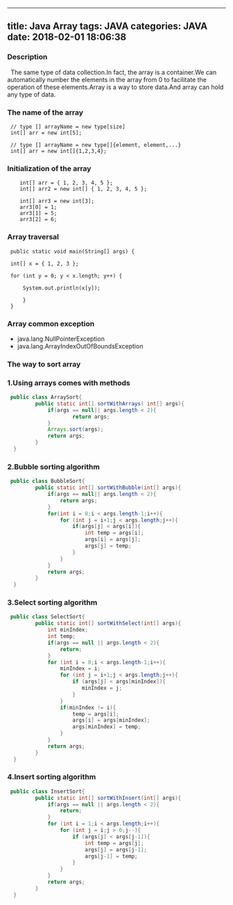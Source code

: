 -----------------
title: Java Array
tags: JAVA
categories: JAVA
date: 2018-02-01 18:06:38
-----------------

### Description

&nbsp;&nbsp;The same type of data collection.In fact, the array is a container.We can automatically number the elements in the array from 0 to facilitate the operation of these elements.Array is a way to store data.And array can hold any type of data.   

### The name of the array
   ```
    // type [] arrayName = new type[size]
    int[] arr = new int[5];
    
    // type [] arrayName = new type[]{element, element,...}
    int[] arr = new int[]{1,2,3,4};
   ```
### Initialization of the array
   ```
       int[] arr = { 1, 2, 3, 4, 5 };
       int[] arr2 = new int[] { 1, 2, 3, 4, 5 };
       
       int[] arr3 = new int[3];
       arr3[0] = 1;
       arr3[1] = 5;
       arr3[2] = 6;
   ```
### Array traversal
   ```
    public static void main(String[] args) {
    
    int[] x = { 1, 2, 3 };
    
    for (int y = 0; y < x.length; y++) {
    
        System.out.println(x[y]);
        
        } 
    }
   ```
### Array common exception
- java.lang.NullPointerException   
- java.lang.ArrayIndexOutOfBoundsException

### The way to sort array
### 1.Using arrays comes with methods
   ```java
    public class ArraySort{     
            public static int[] sortWithArrays( int[] args){            
                if(args == null|| args.length < 2){  
                        return args;  
                } 
                Arrays.sort(args); 
                return args; 
            }
     }    
   ```
### 2.Bubble sorting algorithm
   ```java
    public class BubbleSort{     
            public static int[] sortWithBubble(int[] args){  
                if(args == null|| args.length < 2){  
                    return args;  
                }
                for(int i = 0;i < args.length-1;i++){
                    for (int j = i+1;j < args.length;j++){
                        if(args[j] < args[i]){
                            int temp = args[i]; 
                            args[i] = args[j];
                            args[j] = temp;
                        }
                    }
                }    
                return args;
            }
     }    
   ```
### 3.Select sorting algorithm
   ```java
    public class SelectSort{     
            public static int[] sortWithSelect(int[] args){
                int minIndex;
                int temp;
                if(args == null || args.length < 2){
                    return;
                }
                for (int i = 0;i < args.length-1;i++){
                    minIndex = i;
                    for (int j = i+1;j < args.length;j++){
                        if (args[j] < args[minIndex]){
                           minIndex = j;                          
                        }          
                    }
                    if(minIndex != i){
                        temp = args[i];
                        args[i] = args[minIndex];
                        args[minIndex] = temp;
                    }    
                }
                return args;
            }
     }    
   ```
### 4.Insert sorting algorithm
   ```java
    public class InsertSort{     
            public static int[] sortWithInsert(int[] args){
                if(args == null || args.length < 2){
                    return;
                }
                for (int i = 1;i < args.length;i++){
                    for (int j = i;j > 0;j--){
                        if (args[j] < args[j-1]){
                            int temp = args[j];
                            args[j] = args[j-1];
                            args[j-1] = temp;
                        }      
                    }                   
                }
                return args;           
            }
     }    
   ```
  

